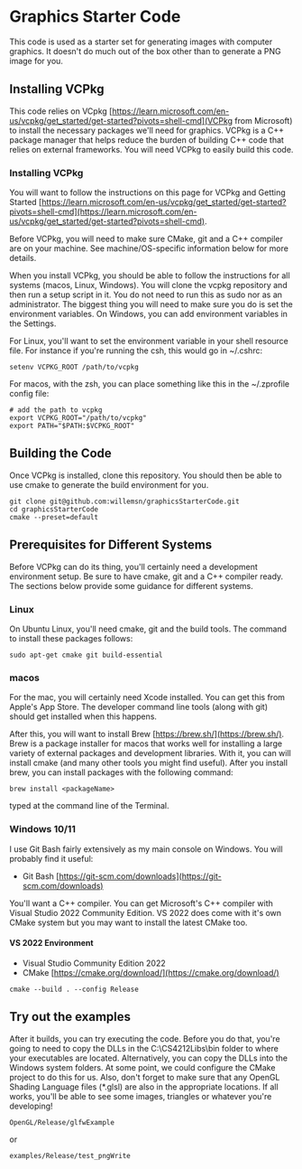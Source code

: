 # Graphics Starter Code

This code is used as a starter set for generating images with computer graphics.  It doesn't do much out of the box other than to generate a PNG image for you.


## Installing VCPkg

This code relies on VCpkg [https://learn.microsoft.com/en-us/vcpkg/get_started/get-started?pivots=shell-cmd](VCPkg from Microsoft) to install the necessary packages we'll need for graphics.  VCPkg is a C++ package manager that helps reduce the burden of building C++ code that relies on external frameworks.  You will need VCPkg to easily build this code.

### Installing VCPkg

You will want to follow the instructions on this page for VCPkg and Getting Started [https://learn.microsoft.com/en-us/vcpkg/get_started/get-started?pivots=shell-cmd](https://learn.microsoft.com/en-us/vcpkg/get_started/get-started?pivots=shell-cmd).

Before VCPkg, you will need to make sure CMake, git and a C++ compiler are on your machine.  See machine/OS-specific information below for more details.

When you install VCPkg, you should be able to follow the instructions for all systems (macos, Linux, Windows).  You will clone the vcpkg repository and then run a setup script in it.  You do not need to run this as sudo nor as an administrator.  The biggest thing you will need to make sure you do is set the environment variables. On Windows, you can add environment variables in the Settings.

For Linux, you'll want to set the environment variable in your shell resource file.  For instance if you're running the csh, this would go in ~/.cshrc:
~~~~
setenv VCPKG_ROOT /path/to/vcpkg
~~~~

For macos, with the zsh, you can place something like this in the ~/.zprofile config file:
~~~~
# add the path to vcpkg
export VCPKG_ROOT="/path/to/vcpkg"
export PATH="$PATH:$VCPKG_ROOT"
~~~~

## Building the Code

Once VCPkg is installed, clone this repository.  You should then be able to use cmake to generate the build environment for you.

~~~~
git clone git@github.com:willemsn/graphicsStarterCode.git
cd graphicsStarterCode
cmake --preset=default
~~~~

## Prerequisites for Different Systems

Before VCPkg can do its thing, you'll certainly need a development environment setup.  Be sure to have cmake, git and a C++ compiler ready. The sections below provide some guidance for different systems.

### Linux

On Ubuntu Linux, you'll need cmake, git and the build tools.  The command to install these packages follows:

~~~~
sudo apt-get cmake git build-essential
~~~~

### macos

For the mac, you will certainly need Xcode installed. You can get this from Apple's App Store.  The developer command line tools (along with git) should get installed when this happens.

After this, you will want to install Brew [https://brew.sh/](https://brew.sh/).  Brew is a package installer for macos that works well for installing a large variety of external packages and development libraries. With it, you can will install cmake (and many other tools you might find useful). After you install brew, you can install packages with the following command:

~~~~
brew install <packageName>
~~~~

typed at the command line of the Terminal.

### Windows 10/11

I use Git Bash fairly extensively as my main console on Windows.  You will probably find it useful:

* Git Bash [https://git-scm.com/downloads](https://git-scm.com/downloads)

You'll want a C++ compiler.  You can get Microsoft's C++ compiler with Visual Studio 2022 Community Edition.  VS 2022 does come with it's own CMake system but you may want to install the latest CMake too.

#### VS 2022 Environment

* Visual Studio Community Edition 2022
* CMake [https://cmake.org/download/](https://cmake.org/download/)

~~~~
cmake --build . --config Release
~~~~

## Try out the examples

After it builds, you can try executing the code. Before you do that, you're going to need to copy the DLLs in the C:\CS4212Libs\bin folder to where your executables are located. Alternatively, you can copy the DLLs into the Windows system folders. At some point, we could configure the CMake project to do this for us.  Also, don't forget to make sure that any OpenGL Shading Language files (*.glsl) are also in the appropriate locations.  If all works, you'll be able to see some images, triangles or whatever you're developing!

~~~~
OpenGL/Release/glfwExample
~~~~

or

~~~~
examples/Release/test_pngWrite
~~~~
